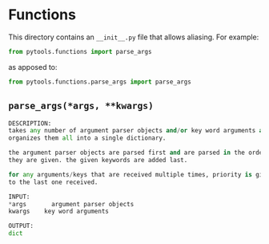 # Functions

This directory contains an `__init__.py` file that allows aliasing. For example:
```python
from pytools.functions import parse_args
```
as apposed to:
```python
from pytools.functions.parse_args import parse_args
```

## `parse_args(*args, **kwargs)`

```python
DESCRIPTION:
takes any number of argument parser objects and/or key word arguments and
organizes them all into a single dictionary.

the argument parser objects are parsed first and are parsed in the order
they are given. the given keywords are added last.

for any arguments/keys that are received multiple times, priority is given
to the last one received.

INPUT:
*args       argument parser objects
kwargs    key word arguments

OUTPUT:
dict
```
